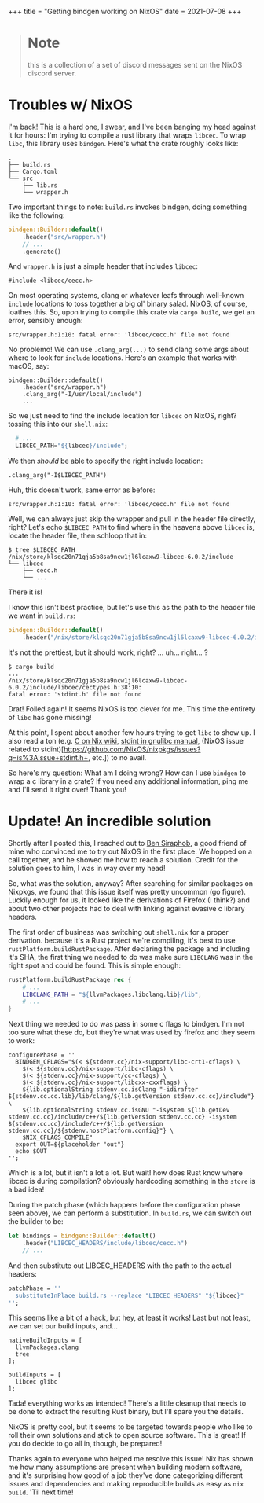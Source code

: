 +++
title = "Getting bindgen working on NixOS"
date = 2021-07-08
+++

> # Note
> this is a collection of a set of discord messages sent on the NixOS discord server.

# Troubles w/ NixOS

I'm back! This is a hard one, I swear, and I've been banging my head against it for hours: I'm trying to compile a rust library that wraps `libcec`. To wrap `libc`, this library uses `bindgen`. Here's what the crate roughly looks like:
```
.
├── build.rs
├── Cargo.toml
└── src
    ├── lib.rs
    └── wrapper.h
```
Two important things to note: `build.rs` invokes bindgen, doing something like the following:
```rust
bindgen::Builder::default()
    .header("src/wrapper.h")
    // ...
    .generate()
```
And `wrapper.h` is just a simple header that includes `libcec`:
```
#include <libcec/cecc.h>
```
On most operating systems, clang or whatever leafs through well-known `include` locations to toss together a big ol' binary salad. NixOS, of course, loathes this. So, upon trying to compile this crate via `cargo build`, we get an error, sensibly enough:
```
src/wrapper.h:1:10: fatal error: 'libcec/cecc.h' file not found
```
No problemo! We can use `.clang_arg(...)` to send clang some args about where to look for `include` locations. Here's an example that works with macOS, say:
```
bindgen::Builder::default()
    .header("src/wrapper.h")
    .clang_arg("-I/usr/local/include")
    ...
```
So we just need to find the include location for `libcec` on NixOS, right? tossing this into our `shell.nix`:
```nix
  # ...
  LIBCEC_PATH="${libcec}/include";
```
We then *should* be able to specify the right include location:
```
.clang_arg("-I$LIBCEC_PATH")
```
Huh, this doesn't work, same error as before:
```
src/wrapper.h:1:10: fatal error: 'libcec/cecc.h' file not found
```
Well, we can always just skip the wrapper and pull in the header file directly, right? Let's echo `$LIBCEC_PATH` to find where in the heavens above `libcec` is, locate the header file, then schloop that in:
```
$ tree $LIBCEC_PATH
/nix/store/klsqc20n71gja5b8sa9ncw1jl6lcaxw9-libcec-6.0.2/include
└── libcec
    ├── cecc.h
    └── ...
```
There it is!

I know this isn't best practice, but let's use this as the path to the header file we want in `build.rs`:
```rust
bindgen::Builder::default()
    .header("/nix/store/klsqc20n71gja5b8sa9ncw1jl6lcaxw9-libcec-6.0.2/include/libcec/cecc.h")
```
It's not the prettiest, but it should work, right? ... uh... right... ?
```
$ cargo build
...
/nix/store/klsqc20n71gja5b8sa9ncw1jl6lcaxw9-libcec-6.0.2/include/libcec/cectypes.h:38:10:
fatal error: 'stdint.h' file not found
```
Drat! Foiled again! It seems NixOS is too clever for me. This time the entirety of `libc` has gone missing!

At this point, I spent about another few hours trying to get `libc` to show up. I also read a ton (e.g. [C on Nix wiki](https://nixos.wiki/wiki/C), [stdint in gnulibc manual](https://www.gnu.org/software/gnulib/manual/html_node/stdint_002eh.html), (NixOS issue related to stdint)[https://github.com/NixOS/nixpkgs/issues?q=is%3Aissue+stdint.h+, etc.]) to no avail.

So here's my question: What am I doing wrong? How can I use `bindgen` to wrap a c library in a crate? If you need any additional information, ping me and I'll send it right over! Thank you!

# Update! An incredible solution

Shortly after I posted this, I reached out to [Ben Siraphob](https://github.com/Siraben), a good friend of mine who convinced me to try out NixOS in the first place. We hopped on a call together, and he showed me how to reach a solution. Credit for the solution goes to him, I was in way over my head!

So, what was the solution, anyway? After searching for similar packages on Nixpkgs, we found that this issue itself was pretty uncommon (go figure). Luckily enough for us, it looked like the derivations of Firefox (I think?) and about two other projects had to deal with linking against evasive c library headers.

The first order of business was switching out `shell.nix` for a proper derivation. because it's a Rust project we're compiling, it's best to use `rustPlatform.buildRustPackage`. After declaring the package and including it's SHA, the first thing we needed to do was make sure `LIBCLANG` was in the right spot and could be found. This is simple enough:

```nix
rustPlatform.buildRustPackage rec {
    # ...
    LIBCLANG_PATH = "${llvmPackages.libclang.lib}/lib";
    # ...
}
```

Next thing we needed to do was pass in some c flags to bindgen. I'm not too sure what these do, but they're what was used by firefox and they seem to work:

```
configurePhase = ''
  BINDGEN_CFLAGS="$(< ${stdenv.cc}/nix-support/libc-crt1-cflags) \
    $(< ${stdenv.cc}/nix-support/libc-cflags) \
    $(< ${stdenv.cc}/nix-support/cc-cflags) \
    $(< ${stdenv.cc}/nix-support/libcxx-cxxflags) \
    ${lib.optionalString stdenv.cc.isClang "-idirafter ${stdenv.cc.cc.lib}/lib/clang/${lib.getVersion stdenv.cc.cc}/include"} \
    ${lib.optionalString stdenv.cc.isGNU "-isystem ${lib.getDev stdenv.cc.cc}/include/c++/${lib.getVersion stdenv.cc.cc} -isystem ${stdenv.cc.cc}/include/c++/${lib.getVersion stdenv.cc.cc}/${stdenv.hostPlatform.config}"} \
    $NIX_CFLAGS_COMPILE"
  export OUT=${placeholder "out"}
  echo $OUT
'';
```

Which is a lot, but it isn't a lot a lot. But wait! how does Rust know where libcec is during compilation? obviously hardcoding something in the `store` is a bad idea!

During the patch phase (which happens before the configuration phase seen above), we can perform a substitution. In `build.rs`, we can switch out the builder to be:

```rust
let bindings = bindgen::Builder::default()
    .header("LIBCEC_HEADERS/include/libcec/cecc.h")
    // ...
```

And then substitute out LIBCEC_HEADERS with the path to the actual headers:

```nix
patchPhase = ''
  substituteInPlace build.rs --replace "LIBCEC_HEADERS" "${libcec}"
'';
```

This seems like a bit of a hack, but hey, at least it works! Last but not least, we can set our build inputs, and...

```
nativeBuildInputs = [
  llvmPackages.clang
  tree
];

buildInputs = [
  libcec glibc
];
```

Tada! everything works as intended! There's a little cleanup that needs to be done to extract the resulting Rust binary, but I'll spare you the details.

NixOS is pretty cool, but it seems to be targeted towards people who like to roll their own solutions and stick to open source software. This is great! If you do decide to go all in, though, be prepared!

Thanks again to everyone who helped me resolve this issue! Nix has shown me how many assumptions are present when building modern software, and it's surprising how good of a job they've done categorizing different issues and dependencies and making reproducible builds as easy as `nix build`. 'Til next time!
